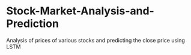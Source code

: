 # Stock-Market-Analysis-and-Prediction
Analysis of prices of various stocks and predicting the close price using LSTM 
